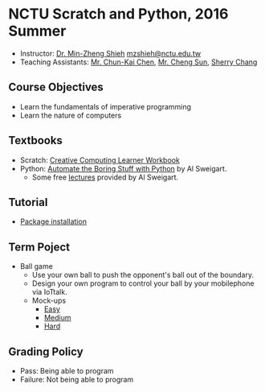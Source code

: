 # NCTU Scratch and Python, 2016 Summer

+   Instructor: [Dr. Min-Zheng Shieh](mailto:mzshieh@nctu.edu.tw) mzshieh@nctu.edu.tw
+   Teaching Assistants: [Mr. Chun-Kai Chen](mailto:wingemerald@gmail.com), [Mr. Cheng Sun](mailto:s2821d3721@gmail.com), [Sherry Chang](mailto:lovingkpp@gmail.com)

## Course Objectives

+   Learn the fundamentals of imperative programming
+   Learn the nature of computers

## Textbooks

+   Scratch: [Creative Computing Learner Workbook](http://scratched.gse.harvard.edu/guide/files/CreativeComputing20140820_LearnerWorkbook.pdf)
+   Python: [Automate the Boring Stuff with Python](https://automatetheboringstuff.com/) by Al Sweigart.
    +   Some free [lectures](https://www.youtube.com/playlist?list=PL0-84-yl1fUnRuXGFe_F7qSH1LEnn9LkW) provided by Al Sweigart.

## Tutorial

+   [Package installation](install.md)

## Term Poject

+   Ball game
    +   Use your own ball to push the opponent's ball out of the boundary.
    +   Design your own program to control your ball by your mobilephone via IoTtalk.
    +   Mock-ups
        +   [Easy](http://www.cs.nctu.edu.tw/~mzshieh/snp16summer/project/loser.html)
        +   [Medium](http://www.cs.nctu.edu.tw/~mzshieh/snp16summer/project/softer.html)
        +   [Hard](http://www.cs.nctu.edu.tw/~mzshieh/snp16summer/project/center_camper.html)

## Grading Policy

+   Pass: Being able to program
+   Failure: Not being able to program
